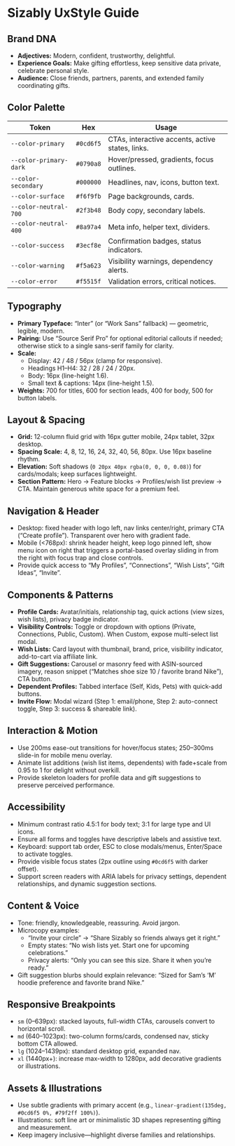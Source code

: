 # Sizably UxStyle Guide

## Brand DNA
- **Adjectives:** Modern, confident, trustworthy, delightful.
- **Experience Goals:** Make gifting effortless, keep sensitive data private, celebrate personal style.
- **Audience:** Close friends, partners, parents, and extended family coordinating gifts.

## Color Palette
| Token | Hex | Usage |
|-------|-----|-------|
| `--color-primary` | `#0cd6f5` | CTAs, interactive accents, active states, links. |
| `--color-primary-dark` | `#0790a8` | Hover/pressed, gradients, focus outlines. |
| `--color-secondary` | `#000000` | Headlines, nav, icons, button text. |
| `--color-surface` | `#f6f9fb` | Page backgrounds, cards. |
| `--color-neutral-700` | `#2f3b48` | Body copy, secondary labels. |
| `--color-neutral-400` | `#8a97a4` | Meta info, helper text, dividers. |
| `--color-success` | `#3ecf8e` | Confirmation badges, status indicators. |
| `--color-warning` | `#f5a623` | Visibility warnings, dependency alerts. |
| `--color-error` | `#f5515f` | Validation errors, critical notices. |

## Typography
- **Primary Typeface:** “Inter” (or “Work Sans” fallback) — geometric, legible, modern.
- **Pairing:** Use “Source Serif Pro” for optional editorial callouts if needed; otherwise stick to a single sans-serif family for clarity.
- **Scale:**  
  - Display: 42 / 48 / 56px (clamp for responsive).  
  - Headings H1–H4: 32 / 28 / 24 / 20px.  
  - Body: 16px (line-height 1.6).  
  - Small text & captions: 14px (line-height 1.5).  
- **Weights:** 700 for titles, 600 for section leads, 400 for body, 500 for button labels.

## Layout & Spacing
- **Grid:** 12-column fluid grid with 16px gutter mobile, 24px tablet, 32px desktop.
- **Spacing Scale:** 4, 8, 12, 16, 24, 32, 40, 56, 80px. Use 16px baseline rhythm.
- **Elevation:** Soft shadows (`0 20px 40px rgba(0, 0, 0, 0.08)`) for cards/modals; keep surfaces lightweight.
- **Section Pattern:** Hero → Feature blocks → Profiles/wish list preview → CTA. Maintain generous white space for a premium feel.

## Navigation & Header
- Desktop: fixed header with logo left, nav links center/right, primary CTA (“Create profile”). Transparent over hero with gradient fade.
- Mobile (<768px): shrink header height, keep logo pinned left, show menu icon on right that triggers a portal-based overlay sliding in from the right with focus trap and close controls.
- Provide quick access to “My Profiles”, “Connections”, “Wish Lists”, “Gift Ideas”, “Invite”.

## Components & Patterns
- **Profile Cards:** Avatar/initials, relationship tag, quick actions (view sizes, wish lists), privacy badge indicator.
- **Visibility Controls:** Toggle or dropdown with options (Private, Connections, Public, Custom). When Custom, expose multi-select list modal.
- **Wish Lists:** Card layout with thumbnail, brand, price, visibility indicator, add-to-cart via affiliate link.
- **Gift Suggestions:** Carousel or masonry feed with ASIN-sourced imagery, reason snippet (“Matches shoe size 10 / favorite brand Nike”), CTA button.
- **Dependent Profiles:** Tabbed interface (Self, Kids, Pets) with quick-add buttons.
- **Invite Flow:** Modal wizard (Step 1: email/phone, Step 2: auto-connect toggle, Step 3: success & shareable link).

## Interaction & Motion
- Use 200ms ease-out transitions for hover/focus states; 250–300ms slide-in for mobile menu overlay.
- Animate list additions (wish list items, dependents) with fade+scale from 0.95 to 1 for delight without overkill.
- Provide skeleton loaders for profile data and gift suggestions to preserve perceived performance.

## Accessibility
- Minimum contrast ratio 4.5:1 for body text; 3:1 for large type and UI icons.
- Ensure all forms and toggles have descriptive labels and assistive text.
- Keyboard: support tab order, ESC to close modals/menus, Enter/Space to activate toggles.
- Provide visible focus states (2px outline using `#0cd6f5` with darker offset).
- Support screen readers with ARIA labels for privacy settings, dependent relationships, and dynamic suggestion sections.

## Content & Voice
- Tone: friendly, knowledgeable, reassuring. Avoid jargon.
- Microcopy examples:  
  - “Invite your circle” → “Share Sizably so friends always get it right.”  
  - Empty states: “No wish lists yet. Start one for upcoming celebrations.”  
  - Privacy alerts: “Only you can see this size. Share it when you’re ready.”
- Gift suggestion blurbs should explain relevance: “Sized for Sam’s ‘M’ hoodie preference and favorite brand Nike.”

## Responsive Breakpoints
- `sm` (0–639px): stacked layouts, full-width CTAs, carousels convert to horizontal scroll.
- `md` (640–1023px): two-column forms/cards, condensed nav, sticky bottom CTA allowed.
- `lg` (1024–1439px): standard desktop grid, expanded nav.
- `xl` (1440px+): increase max-width to 1280px, add decorative gradients or illustrations.

## Assets & Illustrations
- Use subtle gradients with primary accent (e.g., `linear-gradient(135deg, #0cd6f5 0%, #79f2ff 100%)`).
- Illustrations: soft line art or minimalistic 3D shapes representing gifting and measurement.
- Keep imagery inclusive—highlight diverse families and relationships.

